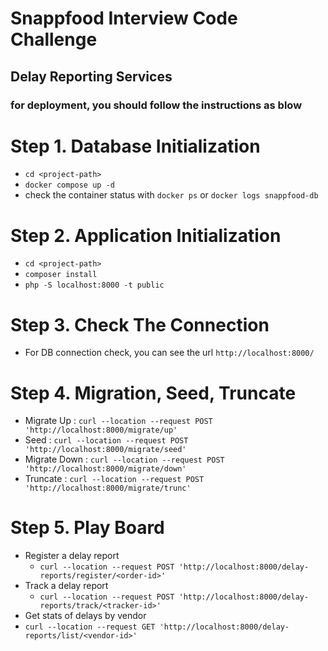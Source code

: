 # Snappfood Interview Code Challenge
## Delay Reporting Services
### for deployment, you should follow the instructions as blow
# Step 1. Database Initialization
- `cd <project-path>`
- `docker compose up -d`
- check the container status with `docker ps` or `docker logs snappfood-db`

# Step 2. Application Initialization
- `cd <project-path>`
- `composer install`
- `php -S localhost:8000 -t public`

# Step 3. Check The Connection
- For DB connection check, you can see the url `http://localhost:8000/`

# Step 4. Migration, Seed, Truncate
- Migrate Up : `curl --location --request POST 'http://localhost:8000/migrate/up'`
- Seed : `curl --location --request POST 'http://localhost:8000/migrate/seed'`
- Migrate Down : `curl --location --request POST 'http://localhost:8000/migrate/down'`
- Truncate : `curl --location --request POST 'http://localhost:8000/migrate/trunc'`

# Step 5. Play Board
- Register a delay report
  - `curl --location --request POST 'http://localhost:8000/delay-reports/register/<order-id>'`
- Track a delay report
  - `curl --location --request POST 'http://localhost:8000/delay-reports/track/<tracker-id>'`
-  Get stats of delays by vendor
  - `curl --location --request GET 'http://localhost:8000/delay-reports/list/<vendor-id>'`